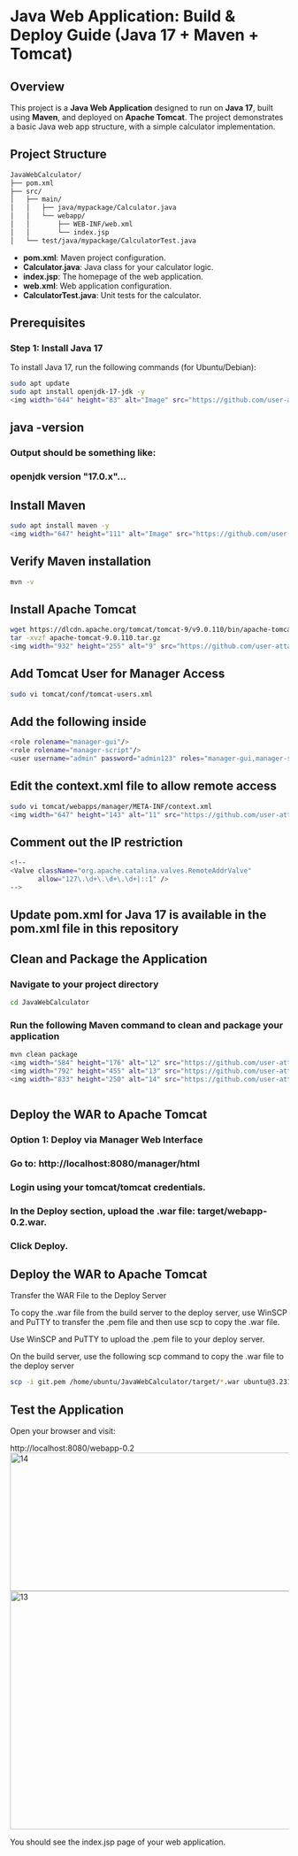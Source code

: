 #  Java Web Application: Build & Deploy Guide (Java 17 + Maven + Tomcat)

## Overview
This project is a **Java Web Application** designed to run on **Java 17**, built using **Maven**, and deployed on **Apache Tomcat**. The project demonstrates a basic Java web app structure, with a simple calculator implementation.

## Project Structure
```bash
JavaWebCalculator/
├── pom.xml
├── src/
│   ├── main/
│   │   ├── java/mypackage/Calculator.java
│   │   └── webapp/
│   │       ├── WEB-INF/web.xml
│   │       └── index.jsp
│   └── test/java/mypackage/CalculatorTest.java

```

- **pom.xml**: Maven project configuration.
- **Calculator.java**: Java class for your calculator logic.
- **index.jsp**: The homepage of the web application.
- **web.xml**: Web application configuration.
- **CalculatorTest.java**: Unit tests for the calculator.

## Prerequisites

### Step 1: Install Java 17

To install Java 17, run the following commands (for Ubuntu/Debian):

```bash
sudo apt update
sudo apt install openjdk-17-jdk -y
<img width="644" height="83" alt="Image" src="https://github.com/user-attachments/assets/14487079-a914-44ae-b280-c185bc1b59a9" />
```
## java -version
### Output should be something like:
### openjdk version "17.0.x"...

## Install Maven
```bash
sudo apt install maven -y
<img width="647" height="111" alt="Image" src="https://github.com/user-attachments/assets/0e93a3cf-4e12-405f-8754-5efa94e98e48" />
```
## Verify Maven installation
```bash
mvn -v
```

## Install Apache Tomcat
```bash
wget https://dlcdn.apache.org/tomcat/tomcat-9/v9.0.110/bin/apache-tomcat-9.0.110.tar.gz
tar -xvzf apache-tomcat-9.0.110.tar.gz
<img width="932" height="255" alt="9" src="https://github.com/user-attachments/assets/c291c934-9d40-4b5d-9f21-b7ddadf6d02b" />

```
## Add Tomcat User for Manager Access
```bash
sudo vi tomcat/conf/tomcat-users.xml
```
## Add the following inside <tomcat-users>
```bash
<role rolename="manager-gui"/>
<role rolename="manager-script"/>
<user username="admin" password="admin123" roles="manager-gui,manager-script"/>
```
## Edit the context.xml file to allow remote access
```bash
sudo vi tomcat/webapps/manager/META-INF/context.xml
<img width="647" height="143" alt="11" src="https://github.com/user-attachments/assets/f2da6a45-3dba-44bf-9ec1-e32ee0fd5e0e" />

```
## Comment out the IP restriction
```bash
<!--
<Valve className="org.apache.catalina.valves.RemoteAddrValve"
       allow="127\.\d+\.\d+\.\d+|::1" />
-->
```
## Update pom.xml for Java 17 is available in the pom.xml file in this repository

## Clean and Package the Application
### Navigate to your project directory
```bash
cd JavaWebCalculator
```
### Run the following Maven command to clean and package your application
```bash
mvn clean package
<img width="584" height="176" alt="12" src="https://github.com/user-attachments/assets/03414e26-8813-4a35-bd9c-1dce99682bf9" />
<img width="792" height="455" alt="13" src="https://github.com/user-attachments/assets/e4a84d03-7b49-4558-962f-3a0784c04fbe" />
<img width="833" height="250" alt="14" src="https://github.com/user-attachments/assets/c15db37d-9232-45c2-9364-e3616b4db5bf" />



```

## Deploy the WAR to Apache Tomcat
### Option 1: Deploy via Manager Web Interface

### Go to: http://localhost:8080/manager/html

### Login using your tomcat/tomcat credentials.

### In the Deploy section, upload the .war file: target/webapp-0.2.war.

### Click Deploy.

## Deploy the WAR to Apache Tomcat
Transfer the WAR File to the Deploy Server

To copy the .war file from the build server to the deploy server, use WinSCP and PuTTY to transfer the .pem file and then use scp to copy the .war file.

Use WinSCP and PuTTY to upload the .pem file to your deploy server.

On the build server, use the following scp command to copy the .war file to the deploy server
```bash
scp -i git.pem /home/ubuntu/JavaWebCalculator/target/*.war ubuntu@3.231.144.26:/home/ubuntu/apache-tomcat-9.0.110/webapps/
```
## Test the Application
Open your browser and visit:

http://localhost:8080/webapp-0.2
<img width="833" height="250" alt="14" src="https://github.com/user-attachments/assets/23c03f82-3f71-4c61-9011-0e2f71cce5fd" />
<img width="596" height="431" alt="13" src="https://github.com/user-attachments/assets/2709edff-b8e2-40a1-a512-1777689de6df" />



You should see the index.jsp page of your web application.

